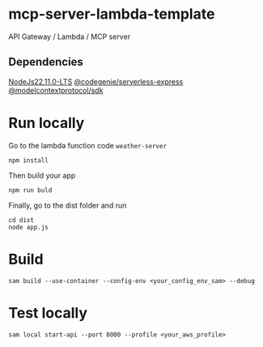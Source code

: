 # mcp-server-lambda-template 

API Gateway / Lambda / MCP server 

## Dependencies 

[NodeJs22.11.0-LTS](https://nodejs.org/es/blog/release/v22.11.0)
[@codegenie/serverless-express](https://github.com/CodeGenieApp/serverless-express)
[@modelcontextprotocol/sdk](https://github.com/modelcontextprotocol/typescript-sdk)

# Run locally 

Go to the lambda function code `weather-server`
```
npm install
```

Then build your app 

```
npm run buld
```

Finally, go to the dist folder and run
```
cd dist 
node app.js 
```

# Build 

```
sam build --use-container --config-env <your_config_env_sam> --debug
```

# Test locally 

```
sam local start-api --port 8000 --profile <your_aws_profile>
```
